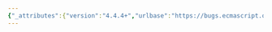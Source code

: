 ```yaml
---
{"_attributes":{"version":"4.4.4+","urlbase":"https://bugs.ecmascript.org/","maintainer":"dherman@mozilla.com"},"bug":{"bug_id":4418,"creation_ts":"2015-07-08 13:45:00 -0700","short_desc":"15.1.1 Early error WRT super in eval code too restrictive","delta_ts":"2015-07-08 13:45:44 -0700","product":"ECMA-262 Edition 6","component":"technical issues","version":"unspecified","rep_platform":"All","op_sys":"All","bug_status":"CONFIRMED","priority":"Normal","bug_severity":"major","everconfirmed":true,"reporter":{"uid":"allen","name":"Allen Wirfs-Brock"},"assigned_to":{"uid":"allen","name":"Allen Wirfs-Brock"},"long_desc":[{"commentid":14533,"comment_count":0,"who":{"uid":"allen","name":"Allen Wirfs-Brock"},"bug_when":"2015-07-08 13:45:44 -0700","thetext":"On Jul 8, 2015, at 11:04 AM, Brian Terlson wrote:\n\nHi Allen,\n \nCurious what the rationale behind the early error for super inside eval inside arrow functions was. See here: http://www.ecma-international.org/ecma-262/6.0/index.html#sec-scripts-static-semantics-early-errors. Currently supported in V8 and Chakra, so presumably we’d both have to do work to implement this error. But, why would we?\n\n---\n\n\"It is a Syntax Error if StatementList Contains super unless the source code containing super is eval code that is being processed by a direct eval that is contained in function code that is not the function code of an ArrowFunction.\"\n\nI think the actual wording is a bit bogus, but let's see if we can reverse engineer the intent...\n\nThe first part, \"It is a Syntax Error if StatementList Contains super\" is saying that `super` is illegal in the top-level code of actual scripts and  is also illegal in arrow functions (because Contains drills into them) that are contained in such top-level code.  Basically, we want all of the following to be illegal in Scripts:\n\nlet x=super.foo();  \nlet y = ()=>super.foo();\nlet z=()=>()=>super.foo();\n\nThat part seems fine.  But it needs to be restricted because Script is used to parse eval code and we want to be able to say things like:\n\nlet obj = {\n  foo() {\n    eval(`\n        let x=super.foo();  \n        let y = ()=>super.foo();\n        let z=()=>()=>super.foo();\n    `);\n };\n\nwithout generating a early error.  So, I have the clause \"...unless the source code containing super is eval code that is being processed by a direct eval that is contained in function code...\"\n\nBut that, by it self, would allow\n\nlet y1= ()=>eval(\"super.foo()\");\n\nwhich should be illegal.  So, I finished the \"unless\" clause with the restriction \"...that is not the function code of an ArrowFunction.\"\n\nThat correctly handles top-level arrow functions, but it unintentionally also makes things like this illegal:\n\nlet obj = {\n  foo() {\n    eval(`\n        let y = ()=>eval(\"super.foo()\");\n    `);\n };\n\nThere is the additional problem, that  (because of the instantiation reform changes) this should be illegal:\n\nfunction f() {\n   eval(\"super.foo()\");\n}\n\nBut, the above rule for StatementList will not produce an early error for it.  (I think this is something I missed updating when I did the Instantiation reform work in January).\n\nI think, what we really need to say for direct eval is something along the lines of: it is an early error if the StatementList contains  `super`   and replacing the direct eval with a super reference would have produced an early error. (but I think it is more complicated to state than this).  However we state it, it should be part of the eval semantics and not included in 15.1.1.   Then the 15.1.1 rule could be:\n\nIt is a Syntax Error if StatementList Contains super unless the source code containing super is eval code that is being processed by a direct eval."}]}}
---
```

